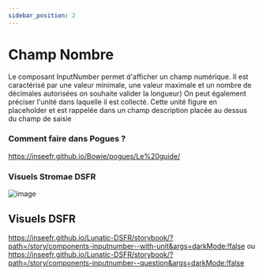 ```yaml
---
sidebar_position: 2
---
```


# Champ Nombre

Le composant InputNumber permet d'afficher un champ numérique.
Il est caractérisé par une valeur minimale, une valeur maximale et un nombre de décimales autorisées on souhaite valider la longueur)
On peut également préciser l'unité dans laquelle il est collecté. Cette unité figure en placeholder et est rappelée dans un champ description placée au dessus du champ de saisie

### Comment faire dans Pogues ?

https://inseefr.github.io/Bowie/pogues/Le%20guide/

### Visuels Stromae DSFR

![image](https://github.com/InseeFr/Stromae/assets/71011059/77961be2-6164-4fb2-8e64-3dcd23b183da)

## Visuels DSFR

https://inseefr.github.io/Lunatic-DSFR/storybook/?path=/story/components-inputnumber--with-unit&args=darkMode:!false
ou
https://inseefr.github.io/Lunatic-DSFR/storybook/?path=/story/components-inputnumber--question&args=darkMode:!false
